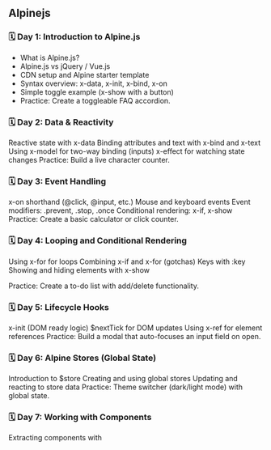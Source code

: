## Alpinejs

### 🗓️ Day 1: Introduction to Alpine.js

- What is Alpine.js?
- Alpine.js vs jQuery / Vue.js
- CDN setup and Alpine starter template
- Syntax overview: x-data, x-init, x-bind, x-on
- Simple toggle example (x-show with a button)
- Practice: Create a toggleable FAQ accordion.

### 🗓️ Day 2: Data & Reactivity

Reactive state with x-data
Binding attributes and text with x-bind and x-text
Using x-model for two-way binding (inputs)
x-effect for watching state changes
Practice: Build a live character counter.

### 🗓️ Day 3: Event Handling

x-on shorthand (@click, @input, etc.)
Mouse and keyboard events
Event modifiers: .prevent, .stop, .once
Conditional rendering: x-if, x-show
Practice: Create a basic calculator or click counter.

### 🗓️ Day 4: Looping and Conditional Rendering

Using x-for for loops
Combining x-if and x-for (gotchas)
Keys with :key
Showing and hiding elements with x-show

Practice: Create a to-do list with add/delete functionality.

### 🗓️ Day 5: Lifecycle Hooks

x-init (DOM ready logic)
$nextTick for DOM updates
Using x-ref for element references
Practice: Build a modal that auto-focuses an input field on open.

### 🗓️ Day 6: Alpine Stores (Global State)

Introduction to $store
Creating and using global stores
Updating and reacting to store data
Practice: Theme switcher (dark/light mode) with global state.

### 🗓️ Day 7: Working with Components

Extracting components with <template x-component>
Passing props using x-bind
Component reusability
Practice: Build a custom tab system with reusable components.

### 🗓️ Day 8: Forms and Validation

Two-way data binding with x-model
Custom form validation logic
Real-time error messages
Practice: Build a simple login or registration form with validations.

### 🗓️ Day 9: Transitions and Animations

x-transition directives
Enter/leave transitions
Custom duration and easing
Advanced transition hooks
Practice: Smooth show/hide of a sidebar or dropdown.

### 🗓️ Day 10: Integrating with APIs (AJAX)

Using fetch with Alpine.js
Handling loading, error, and success states
Displaying data from a JSON API
Practice: Fetch and display user data from a public API.

### 🗓️ Day 11: Alpine Plugins Overview

@alpinejs/persist for localStorage
@alpinejs/intersect for scroll-based visibility
@alpinejs/morph for smart DOM patching
@alpinejs/mask for input masking
Practice: Create a newsletter form with persistent email input and masked phone number.

### 🗓️ Day 12: Building a Mini Project

Choose a project:
Modal with form + API
Weather widget
Step-by-step wizard
Combine x-data, x-for, x-model, x-transition, and x-fetch

### 🗓️ Day 13: Debugging & Best Practices

Common issues and how to debug them
Alpine DevTools (if using with browser extensions)
Code organization tips
When to use Alpine.js vs Vue/React

### 🗓️ Day 14: Final Project + Deployment

Build a complete responsive interactive UI (e.g., dashboard or landing page features)
Use global store, transitions, and API integration
Deploy using GitHub Pages or Netlify

